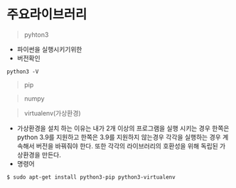 # 주요라이브러리

> pyhton3
- 파이썬을 실행시키기위한
- 버전확인
```
python3 -V
```

> pip

> numpy

> virtualenv(가상환경)
- 가상환경을 설치 하는 이유는 내가 2개 이상의 프로그램을 실행 시키는 경우 한쪽은 python 3.9를 지원하고 한쪽은 3.9를 지원하지 않는경우 각각을 실행하는 경우 계속해서 버전을 바꿔줘야 한다. 또한 각각의 라이브러리의 호환성을 위해 독립된 가상환경을 만든다.
- 명령어
```
$ sudo apt-get install python3-pip python3-virtualenv
```